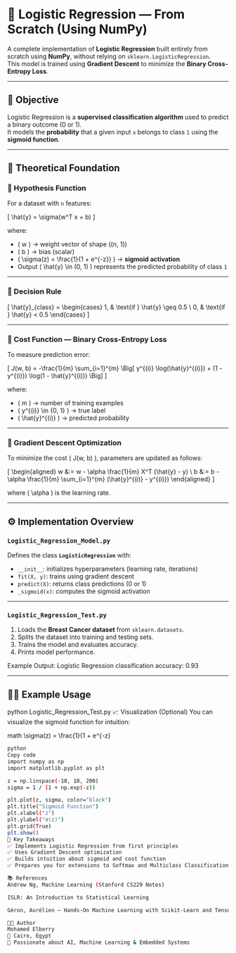 # 🧩 Logistic Regression — From Scratch (Using NumPy)

A complete implementation of **Logistic Regression** built entirely from scratch using **NumPy**, without relying on `sklearn.LogisticRegression`.  
This model is trained using **Gradient Descent** to minimize the **Binary Cross-Entropy Loss**.

---

## 🎯 Objective

Logistic Regression is a **supervised classification algorithm** used to predict a binary outcome (0 or 1).  
It models the **probability** that a given input `x` belongs to class `1` using the **sigmoid function**.

---

## 🧮 Theoretical Foundation

### 🔹 Hypothesis Function

For a dataset with `n` features:

\[
\hat{y} = \sigma(w^T x + b)
\]

where:

- \( w \) → weight vector of shape \((n, 1)\)  
- \( b \) → bias (scalar)  
- \( \sigma(z) = \frac{1}{1 + e^{-z}} \) → **sigmoid activation**  
- Output \( \hat{y} \in (0, 1) \) represents the predicted probability of class `1`

---

### 🔹 Decision Rule

\[
\hat{y}_{class} =
\begin{cases}
1, & \text{if } \hat{y} \geq 0.5 \\
0, & \text{if } \hat{y} < 0.5
\end{cases}
\]

---

### 🔹 Cost Function — Binary Cross-Entropy Loss

To measure prediction error:

\[
J(w, b) = -\frac{1}{m} \sum_{i=1}^{m} \Big[ y^{(i)} \log(\hat{y}^{(i)}) + (1 - y^{(i)}) \log(1 - \hat{y}^{(i)}) \Big]
\]

where:
- \( m \) → number of training examples  
- \( y^{(i)} \in \{0, 1\} \) → true label  
- \( \hat{y}^{(i)} \) → predicted probability

---

### 🔹 Gradient Descent Optimization

To minimize the cost \( J(w, b) \), parameters are updated as follows:

\[
\begin{aligned}
w &:= w - \alpha \frac{1}{m} X^T (\hat{y} - y) \\
b &:= b - \alpha \frac{1}{m} \sum_{i=1}^{m} (\hat{y}^{(i)} - y^{(i)})
\end{aligned}
\]

where \( \alpha \) is the learning rate.

---

## ⚙️ Implementation Overview

### `Logistic_Regression_Model.py`

Defines the class **`LogisticRegression`** with:
- `__init__`: initializes hyperparameters (learning rate, iterations)
- `fit(X, y)`: trains using gradient descent
- `predict(X)`: returns class predictions (0 or 1)
- `_sigmoid(x)`: computes the sigmoid activation

---

### `Logistic_Regression_Test.py`

1. Loads the **Breast Cancer dataset** from `sklearn.datasets`.  
2. Splits the dataset into training and testing sets.  
3. Trains the model and evaluates accuracy.  
4. Prints model performance.

Example Output:
Logistic Regression classification accuracy: 0.93



---

## 🧑‍💻 Example Usage


python Logistic_Regression_Test.py
📈 Visualization (Optional)
You can visualize the sigmoid function for intuition:

math
\sigma(z) = \frac{1}{1 + e^{-z}
 ```bash
python
Copy code
import numpy as np
import matplotlib.pyplot as plt

z = np.linspace(-10, 10, 200)
sigma = 1 / (1 + np.exp(-z))

plt.plot(z, sigma, color="black")
plt.title("Sigmoid Function")
plt.xlabel("z")
plt.ylabel("σ(z)")
plt.grid(True)
plt.show()
🧠 Key Takeaways
✅ Implements Logistic Regression from first principles
✅ Uses Gradient Descent optimization
✅ Builds intuition about sigmoid and cost function
✅ Prepares you for extensions to Softmax and Multiclass Classification

📚 References
Andrew Ng, Machine Learning (Stanford CS229 Notes)

ISLR: An Introduction to Statistical Learning

Géron, Aurélien — Hands-On Machine Learning with Scikit-Learn and TensorFlow

👨‍💻 Author
Mohamed Elberry
📍 Cairo, Egypt
💼 Passionate about AI, Machine Learning & Embedded Systems
